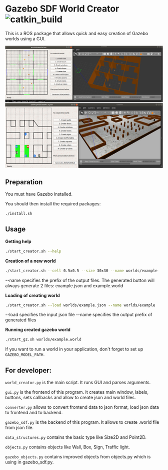 # Gazebo SDF World Creator ![catkin_build](https://github.com/PonomarevDA/world_creator/actions/workflows/catkin_build.yml/badge.svg?branch=main)


This is a ROS package that allows quick and easy creation of Gazebo worlds using a GUI.

![Alt text](Img/fpi.jpg?raw=true "fpi")
![Alt text](Img/autonet.png?raw=true "autonet")

## Preparation

You must have Gazebo installed.

You should then install the required packages:

```bash
./install.sh
```

## Usage

**Getting help**

```bash
./start_creator.sh --help
```

**Creation of a new world**

```bash
./start_creator.sh --cell 0.5x0.5 --size 30x30 --name worlds/example
```
--name specifies the prefix of the output files. The generated button will always generate 2 files: example.json and example.world

**Loading of creating world**

```bash
./start_creator.sh --load worlds/example.json --name worlds/example
```
--load specifies the input json file
--name specifies the output prefix of generated files

**Running created gazebo world**

```bash
./start_gz.sh worlds/example.world
```

If you want to run a world in your application, don't forget to set up `GAZEBO_MODEL_PATH`.

## For developer:

`world_creator.py` is the main script. It runs GUI and parses arguments.

`gui.py` is the frontend of this program. It creates main window, labels, buttons, sets callbacks and allow to create json and world files.

`converter.py` allows to convert frontend data to json format, load json data to frontend and to backend.

`gazebo_sdf.py` is the backend of this program. It allows to create .world file from json file.

`data_structures.py` contains the basic type like Size2D and Point2D.

`objects.py` contains objects like Wall, Box, Sign, Traffic light.

`gazebo_objects.py` contains improved objects from objects.py which is using in gazebo_sdf.py.
